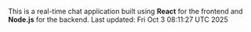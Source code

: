 This is a real-time chat application built using **React** for the frontend and **Node.js** for the backend.
Last updated: Fri Oct  3 08:11:27 UTC 2025
